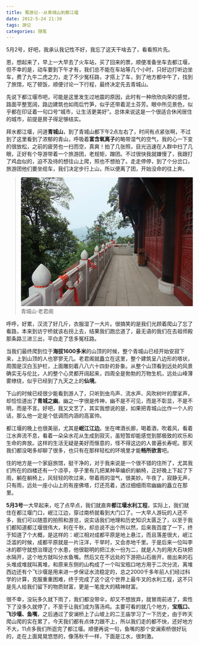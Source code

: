 ```yaml
---
title: 蜀游记--从青城山到都江堰
date: 2012-5-24 21:38
tags: 游记
categories: 随笔
---
```

5月2号，好吧，我承认我记性不好，我忘了这天干啥去了，看看照片先。
<!-- more -->
恩，想起来了，早上一大早去了火车站，买了回来的票，顺便准备坐车去都江堰，但不幸的是，动车要到下午才有，我们总不能在车站等几个小时，只好边打听边坐车，费了九牛二虎之力，走了不少冤枉路，才搭上了车，到了地方都中午了，找到了旅馆，吃了顿饭，顺便讨论一下行程，最终决定先去青城山。

先说下都江堰市吧，可能是这里发生过地震的原因，此时有一种欣欣向荣的感觉，路面平整宽阔，路边建筑也如雨后竹笋，似乎还带着泥土芬芳。眼中所见景色，似乎都在印证着一句口号“城市，让生活更美好”。总体来说这是一个很适合休闲居住的城市，前提是房子得足够结实。

拜水都江堰，问道**青城山**，到了青城山都下午2点左右了，时间有点紧张啊，不过到了这里看到了浓郁的青山，呼吸着**富含氧离子**的略带湿气的空气，我的心一下变的很放松，之前的疲劳也一扫而空，真爽！拍了几张照，目光迅速在人群中扫了几眼，正好有个导游带着一个旅游团，老规矩，蹭团。不过很快我就嫌慢了，我跟打了鸡血似的，迫不及待的想往山上爬，照也不想拍了。走走停停，到了个分岔口，旅游团他们要坐缆车，我们决定步行上山，所以便离了团，开始没命的往上奔。
>![青城山·老君阁](/img/老君阁.jpg)
青城山·老君阁

呼呼，好累，汉流了好几斤，衣服湿了一大片。很搞笑的是我们光顾着爬山了忘了看路，本来到访宁桥就该右拐上去，结果我们跑岔道了，最无语的我们在去祖师殿那条路三进三出，平白走了恁多冤枉路。
   
 当我们最终爬到位于**海拔1600多米**的山顶的时候，整个青城山已经开始安寂下来，上到山顶的人也寥寥无几。老君阁就矗立在这里，整个建筑呈八边形的塔状，周围是汉白玉护栏，上面雕刻着八八六十四卦的卦象。从整个山顶看到远处的风景确实无与伦比，人的整个心灵都开阔起来，四周全是勃勃的万物生机，远处山峰薄雾缭绕，似乎已经到了九天之上的**仙境**。

下山的时候已经很少能看到游人了，只听到虫鸟声、流水声、风吹树叶的摩挲声，却恰恰道出了**青城之幽**。幽之一字很是传神，幽不是不可见，而是不彰显，不是不明，而是不言。好吧，我又文艺了，其实我想说的是，如果把青城山比作一个人的话，那么他一定是个低调而内涵的高富帅。

都江堰的晚上也很美丽，尤其是**岷江江边**。坐在啤酒长廊，喝着酒，吹着风，看着江水奔流不息，看着一朵朵水花从生成到寂灭，虽短暂却能感觉到那极致的欢乐和生命的奔放。这样的生活无疑是美好而惬意的，怪不得这边的人普遍长寿呢。那天我们都没喝多却聊了很多，也只有在那样轻松的环境里才能**畅所欲言**吧。

住的地方是一个家庭旅馆，挺干净的，对于我来说是一个很不错的住所了，尤其我们所在的四楼还有一个凉亭，亭子里有几把某种草编织的躺椅，正好晚上下起了下雨，躺在躺椅上，风轻轻的吹过来，带着雨的湿气，很美妙。午夜了，寂静无声，只有雨，远处一座小山上的有座佛塔，灯还亮着，透过细细雨帘幽幽的矗立在那里。

**5月3号**一大早起来，吃了点早点，我们就直奔**都江堰水利工程**，实际上，我们就住在都江堰门口，岷江江边，穿过南桥就看到大门口了。一大早人游玩的人还不多，我们可以随意的拍照和游览，说实话我们地理和历史知识太匮乏了，以至于我们都知道都江堰很伟大，利在千秋，却总说不出个所以然，后来我百度了一下，终于知道了个大概，是这样的：岷江相对成都平原是地上悬江，而且落差很大，岷江泛滥的时候，成都平原就是一片汪洋，干旱时，又会赤地千里。于是后来一位叫李冰的郡守就想治理这个水患，他很聪明的把江水一份为二，就是人为的用大石块把水隔开，这个地方就叫分水鱼嘴。然后又在不远处的下游把山石凿开，凿出来的石头堆成堆就叫离堆，和原来东侧的山构成了一个叫宝瓶口地方用于二次分流，离堆西边还有个飞沙堰是用来进一步保证水流稳定的，总之2000千多年前人们经过科学的计算，克服重重困难，终于完成了这个这个世界上最牛叉的水利工程，这不只是先人给我们留下的物质财富，更是一笔庞大的精神财富。
    
很不幸，没玩多久就下雨了，我们都没带伞，却又不想放弃，就冒雨前进了，索性下了没多久就停了，不至于让我们成为落汤鸡。主要可看的就几个地方，**宝瓶口、飞沙堰、鱼嘴**，之后通过了安澜桥上了山坡上的二王庙学习了一下历史，由于昨天爬山爬的实在累了，今天我们都有点体力跟不上，所以我们走的都不快，还好地方不大，11点多我们所逛完了都江堰。顺便再说一句，鱼嘴的那个安澜索桥很好玩的，走在上面晃晃悠悠的，像荡秋千一样，下面是江水，很刺激。